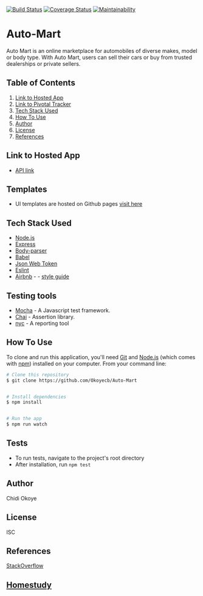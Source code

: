 [![Build Status](https://travis-ci.org/Okoyecb/Auto-Mart.svg?branch=develop)](https://travis-ci.org/Okoyecb/Auto-Mart)
[![Coverage Status](https://coveralls.io/repos/github/Okoyecb/Auto-Mart/badge.svg)](https://coveralls.io/github/Okoyecb/Auto-Mart)
[![Maintainability](https://api.codeclimate.com/v1/badges/f833d20e78456574fcf5/maintainability)](https://codeclimate.com/github/Okoyecb/Auto-Mart/maintainability)


# Auto-Mart
Auto Mart is an online marketplace for automobiles of diverse makes, model or body type. With Auto Mart, users can sell their cars or buy from trusted dealerships or private sellers.

## Table of Contents
1. <a href="#hosted-app">Link to Hosted App</a>
2. <a href="#Templates">Link to Pivotal Tracker</a>
3. <a href="#tech-stack-used">Tech Stack Used</a>
4. <a href="#Testing tools">How To Use</a>
5. <a href="#author">Author</a>
6. <a href="#license">License</a>
7. <a href="#references">References</a>


## Link to Hosted App
* [API link]( )

## Templates
* UI templates are hosted on Github pages [visit here](https://okoyecb.github.io/Auto-Mart/)

## Tech Stack Used

- [Node.js](https://nodejs.org/)
- [Express](https://expressjs.com/)
- [Body-parser](https://www.npmjs.com/package/body-parser)
- [Babel](https://babeljs.io)
- [Json Web Token](https://jwt.io/)
- [Eslint](https://eslint.org/)
- [Airbnb](https://www.npmjs.com/package/eslint-config-airbnb) - - [style guide](https://github.com/airbnb/javascript)

## Testing tools
* [Mocha](https://mochajs.org/) - A Javascript test framework.
* [Chai](http://chaijs.com) - Assertion library.
* [nyc](https://github.com/istanbuljs/nyc) - A reporting tool

## How To Use

To clone and run this application, you'll need [Git](https://git-scm.com) and [Node.js](https://nodejs.org/en/download/) (which comes with [npm](http://npmjs.com)) installed on your computer. From your command line:

```bash
# Clone this repository
$ git clone https://github.com/Okoyecb/Auto-Mart


# Install dependencies
$ npm install


# Run the app
$ npm run watch
```
## Tests

* To run tests, navigate to the project's root directory
* After installation, run `npm test`


## Author

Chidi Okoye


## License

ISC

## References

[StackOverflow](https://stackoverflow.com/)

[Homestudy](homestudy.andela.com)
---



